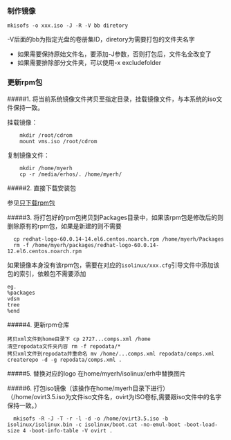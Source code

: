 ### 制作镜像

```shell
mkisofs -o xxx.iso -J -R -V bb diretory
```

-V后面的bb为指定光盘的卷册集ID，diretory为需要打包的文件夹名字

*	如果需要保持原始文件名，要添加-J参数，否则打包后，文件名全改变了
*	如果需要排除部分文件夹，可以使用-x excludefolder


### 更新rpm包

#####1.	将当前系统镜像文件拷贝至指定目录，挂载镜像文件，与本系统的iso文件保持一致。

  挂载镜像：
```shell
  	mkdir /root/cdrom
    mount vms.iso /root/cdrom
```
  复制镜像文件：

```shell
    mkdir /home/myerh
    cp -r /media/erhos/. /home/myerh/
```

#####2.	直接下载安装包

参见[只下载rpm包](../command/更新、禁用yum仓库、只下载rpm.md#只下载不安装rpm)

#####3.	将打包好的rpm包拷贝到Packages目录中，如果该rpm包是修改后的则删除原有的rpm包，如果是新建的则不需要
```shell  
  cp redhat-logo-60.0.14-14.el6.centos.noarch.rpm /home/myerh/Packages
  rm -f /home/myerh/packages/redhat-logo-60.0.14-12.el6.centos.noarch.rpm
```
如果镜像本身没有该rpm包，需要在对应的`isolinux/xxx.cfg`引导文件中添加该包的索引，依赖包不需要添加

	eg.
	%packages
	vdsm
	tree
	%end

#####4.	更新rpm仓库

    拷贝xml文件到home目录下 cp 2727...comps.xml /home
    清空repodata文件夹内容 rm -f repodata/*
    拷贝xml文件到repodata并重命名 mv /home/...comps.xml repodata/comps.xml
    createrepo -d -g repodata/comps.xml .

#####5.	替换对应的logo 在home/myerh/isolinux/erh中替换图片

#####6.	打包iso镜像（该操作在home/myerh目录下进行）
（/home/ovirt3.5.iso为文件iso文件名，ovirt为ISO卷标,需要跟iso文件中的名字保持一致。）

```shell
  mkisofs -R -J -T -r -l -d -o /home/ovirt3.5.iso -b isolinux/isolinux.bin -c isolinux/boot.cat -no-emul-boot -boot-load-size 4 -boot-info-table -V ovirt .
```